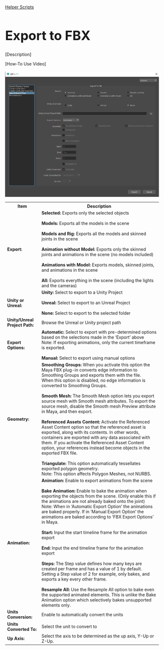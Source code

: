 [Helper Scripts](helperScripts.md)

<h1 style="font-size:3em">Export to FBX</h1>

[Description] <br/>

[How-To Use Video] <br/>
<br/>
![Export to FBX](./images/UI/ExportTool.png)
<br/>

<table>
  <tr>
    <th>Item</th>
    <th>Description</th>
  </tr>
  <tr>
    <td><b>Export:</b></td>
    <td>
    <b>Selected:</b> Exports only the selected objects <br/><br/>
    <b>Models:</b> Exports all the models in the scene <br/><br/>
    <b>Models and Rig:</b> Exports all the models and skinned joints in the scene <br/><br/>
    <b>Animation without Model:</b> Exports only the skinned joints and animations in the scene (no models included) <br/><br/>
    <b>Animations with Model:</b> Exports models, skinned joints, and animations in the scene <br/><br/>
    <b>All:</b> Exports everything in the scene (including the lights and the cameras)
    </td>
  </tr>
  <tr>
    <td><b>Unity or Unreal:</b></td>
    <td>
    <b>Unity:</b> Select to export to a Unity Project <br/><br/>
    <b>Unreal:</b> Select to export to an Unreal Project <br/><br/>
    <b>None:</b> Select to export to the selected folder
    </td>
  </tr>
  <tr>
    <td><b>Unity/Unreal Project Path:</b></td>
    <td>Browse the Unreal or Unity project path</td>
  </tr>
  <tr>
    <td><b>Export Options:</b></td>
    <td>
    <b>Automatic:</b> Select to export with pre-determined options based on the selections made in the ‘Export’ above<br/>
                      Note: If exporting animations, only the current timeframe is exported.<br/><br/>
    <b>Manual:</b> Select to export using manual options
    </td>
  </tr>
  <tr>
    <td><b>Geometry:</b></td>
    <td>
    <b>Smoothing Groups:</b> When you activate this option the Maya FBX plug-in converts edge information to Smoothing Groups and exports them with the file.<br/>
                            When this option is disabled, no edge information is converted to Smoothing Groups.<br/><br/>
    <b>Smooth Mesh:</b> The Smooth Mesh option lets you export source mesh with Smooth mesh attributes. To export the source mesh, disable the Smooth mesh Preview attribute in Maya, and then export. <br/><br/>
    <b>Referenced Assets Content:</b> Activate the Referenced Asset Content option so that the referenced asset is exported, along with its contents. In other words, containers are exported with any data associated with them. If you activate the Referenced Asset Content option, your references instead become objects in the exported FBX file. <br/><br/>
    <b>Triangulate:</b> This option automatically tessellates exported polygon geometry.<br/>
                        Note: This option affects Polygon Meshes, not NURBS.
    </td>
  </tr>
  <tr>
    <td><b>Animation:</b></td>
    <td>
    <b>Animation:</b> Enable to export animations from the scene <br/><br/>
    <b>Bake Animation:</b> Enable to bake the animation when exporting the objects from the scene. (Only enable this if the animations are not already baked onto the joint)<br/>
                            Note: When in ‘Automatic Export Option’ the animations are baked properly. If in ‘Manual Export Option’ the animations are baked according to ‘FBX Export Options’ in Maya.<br/><br/>
    <b>Start:</b> Input the start timeline frame for the animation export <br/><br/>
    <b>End:</b> Input the end timeline frame for the animation export <br/><br/>
    <b>Steps:</b> The Step value defines how many keys are created per frame and has a value of 1 by default. Setting a Step value of 2 for example, only bakes, and exports a key every other frame.<br/><br/>
    <b>Resample All:</b> Use the Resample All option to bake even the supported animated elements. This is unlike the Bake Animation option which selectively bakes unsupported elements only.
    </td>
  </tr>
  <tr>
    <td><b>Units Conversion:<b></td>
    <td>Enable to automatically convert the units</td>
  </tr>
  <tr>
    <td><b>Units Converted To:<b></td>
    <td>Select the unit to convert to</td>
  </tr>
  <tr>
    <td><b>Up Axis:<b></td>
    <td>Select the axis to be determined as the up axis, Y-Up or Z-Up.</td>
  </tr>
</table>
